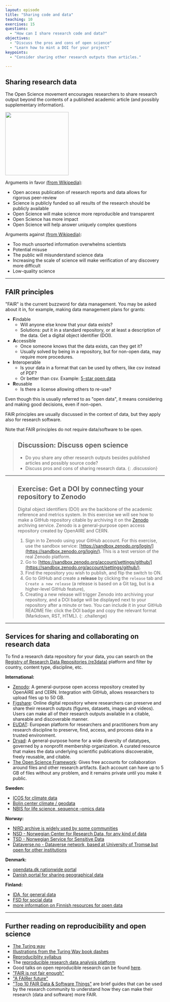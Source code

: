 ```yaml
---
layout: episode
title: "Sharing code and data"
teaching: 10
exercises: 15
questions:
  - "How can I share research code and data?"
objectives:
  - "Discuss the pros and cons of open science"
  - "Learn how to mint a DOI for your project"
keypoints:
  - "Consider sharing other research outputs than articles."

---
```


## Sharing research data

The Open Science movement encourages researchers
to share research output beyond the contents of a
published academic article (and possibly supplementary information).

 <img src="{{ site.baseurl }}/img/Open_Science_Principles.png" style="height: 200px;"/>

Arguments in favor [(from Wikipedia)](https://en.wikipedia.org/wiki/Open_science):
- Open access publication of research reports and data allows for rigorous peer-review
- Science is publicly funded so all results of the research should be publicly available
- Open Science will make science more reproducible and transparent
- Open Science has more impact
- Open Science will help answer uniquely complex questions

Arguments against [(from Wikipedia)](https://en.wikipedia.org/wiki/Open_science):
- Too much unsorted information overwhelms scientists
- Potential misuse
- The public will misunderstand science data
- Increasing the scale of science will make verification of any discovery more difficult
- Low-quality science

---

## FAIR principles

"FAIR" is the current buzzword for data management. You may be asked
about it in, for example, making data management plans for grants:

- **F**indable
  - Will anyone else know that your data exists?
  - Solutions: put it in a standard repository, or at least a
    description of the data. Get a digital object identifier (DOI).
- **A**ccessible
  - Once someone knows that the data exists, can they get it?
  - Usually solved by being in a repository, but for non-open data,
    may require more procedures.
- **I**nteroperable
  - Is your data in a format that can be used by others, like csv
    instead of PDF?
  - Or better than csv. Example: [5-star open data](https://5stardata.info/en/)
- **R**eusable
  - Is there a license allowing others to re-use?

Even though this is usually referred to as "open data", it means
considering and making good decisions, even if non-open.

FAIR principles are usually discussed in the context of data,
but they apply also for research software.

Note that FAIR principles do not require data/software to be open.

> ## Discussion: Discuss open science
> - Do you share any other research outputs besides published articles and possibly source code?
> - Discuss pros and cons of sharing research data.
{: .discussion}

---

> ## Exercise: Get a DOI by connecting your repository to Zenodo
>
> Digital object identifiers (DOI) are the backbone of the academic
> reference and metrics system. In this exercise we will see how to
> make a GitHub repository citable by archiving it on the
> [Zenodo](http://about.zenodo.org/) archiving service. Zenodo is a
> general-purpose open access repository created by OpenAIRE and CERN.
>
> 1. Sign in to Zenodo using your GitHub account. For this exercise, use the
>   sandbox service: [https://sandbox.zenodo.org/login/](https://sandbox.zenodo.org/login/). This is a test version of the real Zenodo platform.
> 2. Go to [https://sandbox.zenodo.org/account/settings/github/](https://sandbox.zenodo.org/account/settings/github/).
> 3. Find the repository you wish to publish, and flip the switch to ON.
> 4. Go to GitHub and create a **release**  by clicking the `release` tab and
>   `Create a new release`  (a release is based on a Git tag,
>    but is a higher-level GitHub feature),
> 5. Creating a new release will trigger Zenodo into archiving your repository,
>   and a DOI badge will be displayed next to your repository after a minute
>   or two. You can include it in your GitHub README file: click the
>   DOI badge and copy the relevant format (Markdown, RST, HTML).
{: .challenge}

---

## Services for sharing and collaborating on research data

To find a research data repository for your data, you can search on the
[Registry of Research Data Repositories (re3data)](https://www.re3data.org/)
platform and filter by country, content type, discipline, etc.

**International:**

- [Zenodo](https://zenodo.org/): A general-purpose open access repository
  created by OpenAIRE and CERN. Integration with GitHub, allows
  researchers to upload files up to 50 GB.
- [Figshare](https://figshare.com/): Online digital repository where researchers
  can preserve and share their research outputs (figures, datasets, images and videos).
  Users can make all of their research outputs available in a citable,
  shareable and discoverable manner.
- [EUDAT](https://eudat.eu): European platform for researchers and practitioners from any research discipline to preserve, find, access, and process data in a trusted environment.
- [Dryad](https://datadryad.org/): A general-purpose home for a wide diversity of datatypes,
  governed by a nonprofit membership organization.
  A curated resource that makes the data underlying scientific publications discoverable,
  freely reusable, and citable.
- [The Open Science Framework](https://osf.io/): Gives free accounts for collaboration
  around files and other research artifacts. Each account can have up to 5 GB of files
  without any problem, and it remains private until you make it public.

**Sweden:**

- [ICOS for climate data](http://www.icos-sweden.se/)
- [Bolin center climate / geodata](https://bolin.su.se/data/)
- [NBIS for life science, sequence –omics data](https://nbis.se/infrastructure)

**Norway:**

- [NIRD archive is widely used by some communities](https://archive.norstore.no/)
- [NSD - Norwegian Center for Research Data, for any kind of data](https://nsd.no/nsd/english/index.html)
- [TSD - Norwegian Service for Sensitive Data](https://www.uio.no/english/services/it/research/sensitive-data/about/index.html)
- [Dataverse.no - Dataverse network, based at University of Tromsø but open for other institutions](https://dataverse.no/)

**Denmark:**

- [opendata.dk nationwide portal](http://www.opendata.dk)
- [Danish portal for sharing geographical data](http://brugstedet.dk/)

**Finland:**

- [IDA, for general data](https://ida.fairdata.fi/login)
- [FSD for social data](https://www.fsd.uta.fi/en/)
- [more information on Finnish resources for open data](https://www.fairdata.fi/en/)

---

## Further reading on reproducibility and open science

- [The Turing way](https://github.com/alan-turing-institute/the-turing-way/)
- [Illustrations from the Turing Way book dashes](https://zenodo.org/record/3332808)
- [Reproduciblity syllabus](http://lorenabarba.com/blog/barbagroup-reproducibility-syllabus/)
- The [reproducible research data analysis platform](http://www.reana.io/)
- Good talks on open reproducible research can be found [here](http://inundata.org/talks/index.html).
- ["FAIR is not fair enough"](https://danielskatzblog.wordpress.com/2017/06/22/fair-is-not-fair-enough/)
- ["A FAIRer future"](https://www.nature.com/articles/s41567-019-0624-3)
- ["Top 10 FAIR Data & Software Things"](https://librarycarpentry.org/Top-10-FAIR/) are brief guides that can be used by the research community to understand how they can make their research (data and software) more FAIR.
